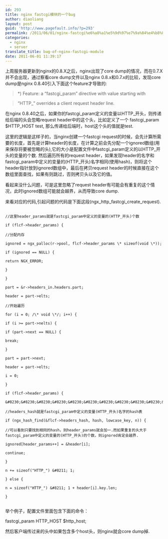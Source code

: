 ```yaml
---
id: 293
title: nginx fastcgi模块的一个bug
author: diaoliang
layout: post
guid: 'http://www.pagefault.info/?p=293'
permalink: /2011/06/01/nginx-fastcgi%e6%a8%a1%e5%9d%97%e7%9a%84%e4%b8%80%e4%b8%aabug/
categories:
  - nginx
  - server
translate_title: bug-of-nginx-fastcgi-module
date: 2011-06-01 11:39:17
---
```

上周服务器更新到nginx的0.8.X之后，nginx出现了core dump的情况，而在0.7.X并不会出现，通过察看core dump文件以及nginx 0.8.x和0.7.x的比较，发现core dump是nginx 0.8.40引入下面这个feature才导致的:

> *) Feature: a &#8220;fastcgi_param&#8221; directive with value starting with
         
> &#8220;HTTP_&#8221; overrides a client request header line.

在nginx 0.8.40之后，如果你的fastcgi_param定义的变量以HTTP_开头，则传递给后端的头会忽略request header中的这个头，比如定义了一个 fastcgi_param $HTTP_HOST test, 那么传递给后端时，host这个头的值就是test.

这里的逻辑是这样子的，当nginx创建一个fastcgi request的时候，会先计算所需要的长度，首先是计算header的长度，在计算之前会先分配一个ignored数组(用来保存将要被忽略的头),它的大小是配置文件中fastcgi_param定义的以HTTP_开头的变量的个数. 然后遍历所有的request header，如果发现header的名字和fastcgi_param中定义的变量的(HTTP_开头)名字相同(使用hash)，则将这个header指针放到ignored数组中，最后在拷贝request header的时候直接在这个数组里面查找，如果有则跳过，否则拷贝头以及它的值。

看起来没什么问题，可是这里忽略了request header有可能会有重复的这个情况，此时ignored数组可能就会越界，从而导致core dump.

<!--more-->


  
来看对应的代码,引起问题的代码是下面这段(ngx_http_fastcgi_create_request).

```
  
//这里header_params就是fastcgi_param中定义的变量的(HTTP_开头)个数
          
if (flcf->header_params) {
  
//分配内存
              
ignored = ngx_palloc(r->pool, flcf->header_params \* sizeof(void \*));
              
if (ignored == NULL) {
                  
return NGX_ERROR;
              
}
          
}

part = &r->headers_in.headers.part;
          
header = part->elts;
  
//开始遍历
          
for (i = 0; /\* void \*/; i++) {

if (i >= part->nelts) {
                  
if (part->next == NULL) {
                      
break;
                  
}

part = part->next;
                  
header = part->elts;
                  
i = 0;
              
}

if (flcf->header_params) {
           
&#8230;&#8230;&#8230;&#8230;&#8230;&#8230;&#8230;&#8230;&#8230;&#8230;&#8230;&#8230;&#8230;&#8230;&#8230;&#8230;&#8230;&#8230;&#8230;&#8230;..
  
//headers_hash就是fastcgi_param中定义的变量(HTTP_开头)名字的hash表
                  
if (ngx_hash_find(&flcf->headers_hash, hash, lowcase_key, n)) {
  
//可以看到只要找到相同的hash，则header_params就会加一.而如果重复的头大于fastcgi_param中定义的变量的(HTTP_开头)的个数，则ignored肯定会越界.
                      
ignored[header_params++] = &header[i];
                      
continue;
                  
}

n += sizeof("HTTP_") &#8211; 1;

} else {
                  
n = sizeof("HTTP_") &#8211; 1 + header[i].key.len;
              
}
  
```

举个例子，配置文件里面包含下面的命令：
  
fastcgi_param HTTP_HOST $http_host;

然后客户端传过来的头中如果包含多个host头，则nginx就会core dump掉.